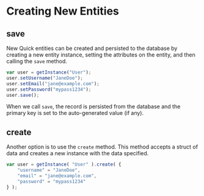 # Creating New Entities

## save

New Quick entities can be created and persisted to the database by creating a new entity instance, setting the attributes on the entity, and then calling the `save` method.

```javascript
var user = getInstance("User");
user.setUsername("JaneDoe");
user.setEmail("jane@example.com");
user.setPassword("mypass1234");
user.save();
```

When we call `save`, the record is persisted from the database and the primary key is set to the auto-generated value \(if any\).

## create

Another option is to use the `create` method. This method accepts a struct of data and creates a new instance with the data specified.

```javascript
var user = getInstance( "User" ).create( {
    "username" = "JaneDoe",
    "email" = "jane@example.com",
    "password" = "mypass1234"
} );
```

